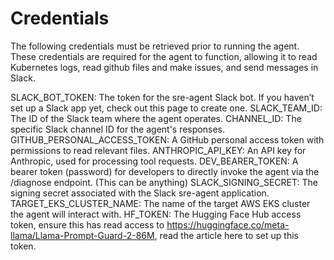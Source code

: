 # Credentials

The following credentials must be retrieved prior to running the agent. These credentials are required for the agent to function, allowing it to read Kubernetes logs, read github files and make issues, and send messages in Slack.

SLACK_BOT_TOKEN: The token for the sre-agent Slack bot. If you haven’t set up a Slack app yet, check out this page to create one.
SLACK_TEAM_ID: The ID of the Slack team where the agent operates.
CHANNEL_ID: The specific Slack channel ID for the agent's responses.
GITHUB_PERSONAL_ACCESS_TOKEN: A GitHub personal access token with permissions to read relevant files.
ANTHROPIC_API_KEY: An API key for Anthropic, used for processing tool requests.
DEV_BEARER_TOKEN: A bearer token (password) for developers to directly invoke the agent via the /diagnose endpoint. (This can be anything)
SLACK_SIGNING_SECRET: The signing secret associated with the Slack sre-agent application.
TARGET_EKS_CLUSTER_NAME: The name of the target AWS EKS cluster the agent will interact with.
HF_TOKEN: The Hugging Face Hub access token, ensure this has read access to https://huggingface.co/meta-llama/Llama-Prompt-Guard-2-86M, read the article here to set up this token.
